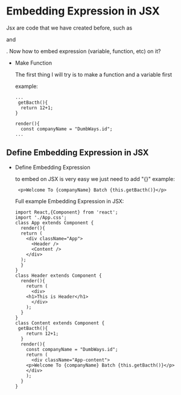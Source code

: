# Embedding Expression in JSX

  Jsx are code that we have created before, such as <div> and <p>. Now how to embed expression (variable, function, etc) on it? 

- Make Function
  
  The first thing I will try is to make a function and a variable first 
  
  example:
  ```
  ...
   getBacth(){
    return 12+1;
  }

  render(){
    const companyName = "DumbWays.id";
  ...
  ```

## Define Embedding Expression in JSX

- Define Embedding Expression

  to embed on JSX is very easy we just need to add "{}"
  example:
    ```
	 <p>Welcome To {companyName} Batch {this.getBacth()}</p>
    ```
    
    Full example Embedding Expression in JSX:
    ```
	import React,{Component} from 'react';
	import './App.css';
	class App extends Component {
	  render(){
	  return (
	    <div className="App">
	      <Header />
	      <Content />
	    </div>
	  );
	  }
	}
	class Header extends Component {
	  render(){
	    return (
	      <div>
		<h1>This is Header</h1>
	      </div>
	    );
	  }
	}
	class Content extends Component {
	 getBacth(){
	    return 12+1;
	  }
	  render(){
	    const companyName = "DumbWays.id";
	    return (
	      <div className="App-content">
		<p>Welcome To {companyName} Batch {this.getBacth()}</p>
		</div>
	    );
	  }
	}
    ```
